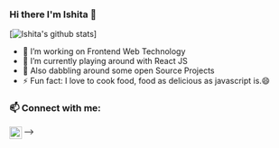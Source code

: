 ### Hi there I'm Ishita 👋

[![Ishita's github stats](https://github-readme-stats.vercel.app/api?username=ishitajaiswal4m&hide=issues)]
- 🔭 I’m working on Frontend Web Technology 
- 🚀 I’m currently playing around with React JS
- 🌱 Also dabbling around some open Source Projects
- ⚡ Fun fact: I love to cook food, food as delicious as javascript is.😄

###  📫 Connect with me:

<!-- [<img align="left" alt="codeSTACKr.com" width="22px" src="https://raw.githubusercontent.com/iconic/

open-iconic/master/svg/globe.svg" />][website]

[<img align="left" alt="codeSTACK | YouTube" width="22px" src="https://cdn.jsdelivr.net/npm/

simple-icon w3/icon/youtube.svg"

[<img align="left" alt="codeSTACKT w3/icons/twitter.svg"

simple-icon

[<img

[youtube]

| Twitter" width="22px" src="https://cdn.jsdelivr.net/npm/

>][twitter] -->

[<img align="left" alt="codeSTACKr | LinkedIn" width="22px" src="https://cdn.jsdelivr.net/npm/simple-icons v3/icon/linkedin.svg" />][linkedin]
 
  <!-- [<img align="left" alt="codeSTACK

Instagram" width="22px" src="https://cdn.jsdelivr.net/npm/

>][instagram] --> -->

<!-- simple-iconsav3/icons/instagram.svg" -->

<br >

[linkedin]: https://www.linkedin.com/in/ishita4m
